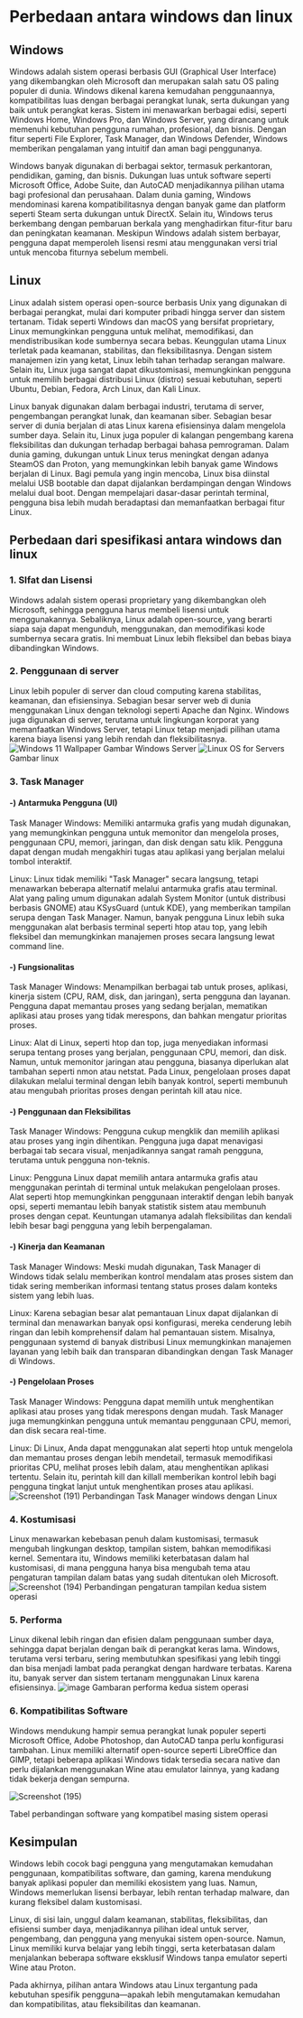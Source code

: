 # Perbedaan antara windows dan linux

## Windows
Windows adalah sistem operasi berbasis GUI (Graphical User Interface) yang dikembangkan oleh Microsoft dan merupakan salah satu OS paling populer di dunia. Windows dikenal karena kemudahan penggunaannya, kompatibilitas luas dengan berbagai perangkat lunak, serta dukungan yang baik untuk perangkat keras. Sistem ini menawarkan berbagai edisi, seperti Windows Home, Windows Pro, dan Windows Server, yang dirancang untuk memenuhi kebutuhan pengguna rumahan, profesional, dan bisnis. Dengan fitur seperti File Explorer, Task Manager, dan Windows Defender, Windows memberikan pengalaman yang intuitif dan aman bagi penggunanya.

Windows banyak digunakan di berbagai sektor, termasuk perkantoran, pendidikan, gaming, dan bisnis. Dukungan luas untuk software seperti Microsoft Office, Adobe Suite, dan AutoCAD menjadikannya pilihan utama bagi profesional dan perusahaan. Dalam dunia gaming, Windows mendominasi karena kompatibilitasnya dengan banyak game dan platform seperti Steam serta dukungan untuk DirectX. Selain itu, Windows terus berkembang dengan pembaruan berkala yang menghadirkan fitur-fitur baru dan peningkatan keamanan. Meskipun Windows adalah sistem berbayar, pengguna dapat memperoleh lisensi resmi atau menggunakan versi trial untuk mencoba fiturnya sebelum membeli.

## Linux
Linux adalah sistem operasi open-source berbasis Unix yang digunakan di berbagai perangkat, mulai dari komputer pribadi hingga server dan sistem tertanam. Tidak seperti Windows dan macOS yang bersifat proprietary, Linux memungkinkan pengguna untuk melihat, memodifikasi, dan mendistribusikan kode sumbernya secara bebas. Keunggulan utama Linux terletak pada keamanan, stabilitas, dan fleksibilitasnya. Dengan sistem manajemen izin yang ketat, Linux lebih tahan terhadap serangan malware. Selain itu, Linux juga sangat dapat dikustomisasi, memungkinkan pengguna untuk memilih berbagai distribusi Linux (distro) sesuai kebutuhan, seperti Ubuntu, Debian, Fedora, Arch Linux, dan Kali Linux.

Linux banyak digunakan dalam berbagai industri, terutama di server, pengembangan perangkat lunak, dan keamanan siber. Sebagian besar server di dunia berjalan di atas Linux karena efisiensinya dalam mengelola sumber daya. Selain itu, Linux juga populer di kalangan pengembang karena fleksibilitas dan dukungan terhadap berbagai bahasa pemrograman. Dalam dunia gaming, dukungan untuk Linux terus meningkat dengan adanya SteamOS dan Proton, yang memungkinkan lebih banyak game Windows berjalan di Linux. Bagi pemula yang ingin mencoba, Linux bisa diinstal melalui USB bootable dan dapat dijalankan berdampingan dengan Windows melalui dual boot. Dengan mempelajari dasar-dasar perintah terminal, pengguna bisa lebih mudah beradaptasi dan memanfaatkan berbagai fitur Linux.

## Perbedaan dari spesifikasi antara windows dan linux
### 1. SIfat dan Lisensi
Windows adalah sistem operasi proprietary yang dikembangkan oleh Microsoft, sehingga pengguna harus membeli lisensi untuk menggunakannya. Sebaliknya, Linux adalah open-source, yang berarti siapa saja dapat mengunduh, menggunakan, dan memodifikasi kode sumbernya secara gratis. Ini membuat Linux lebih fleksibel dan bebas biaya dibandingkan Windows.

### 2. Penggunaan di server
Linux lebih populer di server dan cloud computing karena stabilitas, keamanan, dan efisiensinya. Sebagian besar server web di dunia menggunakan Linux dengan teknologi seperti Apache dan Nginx. Windows juga digunakan di server, terutama untuk lingkungan korporat yang memanfaatkan Windows Server, tetapi Linux tetap menjadi pilihan utama karena biaya lisensi yang lebih rendah dan fleksibilitasnya.
![Windows 11 Wallpaper](https://user-images.githubusercontent.com/xxxxxx/your-image.png)
Gambar Windows Server
![Linux OS for Servers](https://i.imgur.com/your-image.png)
Gambar linux

### 3. Task Manager
#### -) Antarmuka Pengguna (UI)
Task Manager Windows: Memiliki antarmuka grafis yang mudah digunakan, yang memungkinkan pengguna untuk memonitor dan mengelola proses, penggunaan CPU, memori, jaringan, dan disk dengan satu klik. Pengguna dapat dengan mudah mengakhiri tugas atau aplikasi yang berjalan melalui tombol interaktif.

Linux: Linux tidak memiliki "Task Manager" secara langsung, tetapi menawarkan beberapa alternatif melalui antarmuka grafis atau terminal. Alat yang paling umum digunakan adalah System Monitor (untuk distribusi berbasis GNOME) atau KSysGuard (untuk KDE), yang memberikan tampilan serupa dengan Task Manager. Namun, banyak pengguna Linux lebih suka menggunakan alat berbasis terminal seperti htop atau top, yang lebih fleksibel dan memungkinkan manajemen proses secara langsung lewat command line.
#### -) Fungsionalitas
Task Manager Windows: Menampilkan berbagai tab untuk proses, aplikasi, kinerja sistem (CPU, RAM, disk, dan jaringan), serta pengguna dan layanan. Pengguna dapat memantau proses yang sedang berjalan, mematikan aplikasi atau proses yang tidak merespons, dan bahkan mengatur prioritas proses.

Linux: Alat di Linux, seperti htop dan top, juga menyediakan informasi serupa tentang proses yang berjalan, penggunaan CPU, memori, dan disk. Namun, untuk memonitor jaringan atau pengguna, biasanya diperlukan alat tambahan seperti nmon atau netstat. Pada Linux, pengelolaan proses dapat dilakukan melalui terminal dengan lebih banyak kontrol, seperti membunuh atau mengubah prioritas proses dengan perintah kill atau nice.
#### -) Penggunaan dan Fleksibilitas
Task Manager Windows: Pengguna cukup mengklik dan memilih aplikasi atau proses yang ingin dihentikan. Pengguna juga dapat menavigasi berbagai tab secara visual, menjadikannya sangat ramah pengguna, terutama untuk pengguna non-teknis.

Linux: Pengguna Linux dapat memilih antara antarmuka grafis atau menggunakan perintah di terminal untuk melakukan pengelolaan proses. Alat seperti htop memungkinkan penggunaan interaktif dengan lebih banyak opsi, seperti memantau lebih banyak statistik sistem atau membunuh proses dengan cepat. Keuntungan utamanya adalah fleksibilitas dan kendali lebih besar bagi pengguna yang lebih berpengalaman.
#### -) Kinerja dan Keamanan
Task Manager Windows: Meski mudah digunakan, Task Manager di Windows tidak selalu memberikan kontrol mendalam atas proses sistem dan tidak sering memberikan informasi tentang status proses dalam konteks sistem yang lebih luas.

Linux: Karena sebagian besar alat pemantauan Linux dapat dijalankan di terminal dan menawarkan banyak opsi konfigurasi, mereka cenderung lebih ringan dan lebih komprehensif dalam hal pemantauan sistem. Misalnya, penggunaan systemd di banyak distribusi Linux memungkinkan manajemen layanan yang lebih baik dan transparan dibandingkan dengan Task Manager di Windows.
#### -) Pengelolaan Proses
Task Manager Windows: Pengguna dapat memilih untuk menghentikan aplikasi atau proses yang tidak merespons dengan mudah. Task Manager juga memungkinkan pengguna untuk memantau penggunaan CPU, memori, dan disk secara real-time.

Linux: Di Linux, Anda dapat menggunakan alat seperti htop untuk mengelola dan memantau proses dengan lebih mendetail, termasuk memodifikasi prioritas CPU, melihat proses lebih dalam, atau menghentikan aplikasi tertentu. Selain itu, perintah kill dan killall memberikan kontrol lebih bagi pengguna tingkat lanjut untuk menghentikan proses atau aplikasi.
![Screenshot (191)](https://github.com/user-attachments/assets/4a8a9ee1-4c88-4930-a2ac-56382cb9ec83)
Perbandingan Task Manager windows dengan Linux

### 4. Kostumisasi
Linux menawarkan kebebasan penuh dalam kustomisasi, termasuk mengubah lingkungan desktop, tampilan sistem, bahkan memodifikasi kernel. Sementara itu, Windows memiliki keterbatasan dalam hal kustomisasi, di mana pengguna hanya bisa mengubah tema atau pengaturan tampilan dalam batas yang sudah ditentukan oleh Microsoft.
![Screenshot (194)](https://github.com/user-attachments/assets/0bbb26d1-e763-4192-a61d-509ddf35c7f0)
Perbandingan pengaturan tampilan kedua sistem operasi
### 5. Performa
Linux dikenal lebih ringan dan efisien dalam penggunaan sumber daya, sehingga dapat berjalan dengan baik di perangkat keras lama. Windows, terutama versi terbaru, sering membutuhkan spesifikasi yang lebih tinggi dan bisa menjadi lambat pada perangkat dengan hardware terbatas. Karena itu, banyak server dan sistem tertanam menggunakan Linux karena efisiensinya.
![image](https://github.com/user-attachments/assets/f07b06a4-5946-4b78-bc6c-a582d948a0cf)
Gambaran performa kedua sistem operasi


### 6. Kompatibilitas Software
Windows mendukung hampir semua perangkat lunak populer seperti Microsoft Office, Adobe Photoshop, dan AutoCAD tanpa perlu konfigurasi tambahan. Linux memiliki alternatif open-source seperti LibreOffice dan GIMP, tetapi beberapa aplikasi Windows tidak tersedia secara native dan perlu dijalankan menggunakan Wine atau emulator lainnya, yang kadang tidak bekerja dengan sempurna.

![Screenshot (195)](https://github.com/user-attachments/assets/d60a13e1-f72a-4d67-a047-b04205ceb6c3)

Tabel perbandingan software yang kompatibel masing sistem operasi

## Kesimpulan
Windows lebih cocok bagi pengguna yang mengutamakan kemudahan penggunaan, kompatibilitas software, dan gaming, karena mendukung banyak aplikasi populer dan memiliki ekosistem yang luas. Namun, Windows memerlukan lisensi berbayar, lebih rentan terhadap malware, dan kurang fleksibel dalam kustomisasi.

Linux, di sisi lain, unggul dalam keamanan, stabilitas, fleksibilitas, dan efisiensi sumber daya, menjadikannya pilihan ideal untuk server, pengembang, dan pengguna yang menyukai sistem open-source. Namun, Linux memiliki kurva belajar yang lebih tinggi, serta keterbatasan dalam menjalankan beberapa software eksklusif Windows tanpa emulator seperti Wine atau Proton.

Pada akhirnya, pilihan antara Windows atau Linux tergantung pada kebutuhan spesifik pengguna—apakah lebih mengutamakan kemudahan dan kompatibilitas, atau fleksibilitas dan keamanan.








